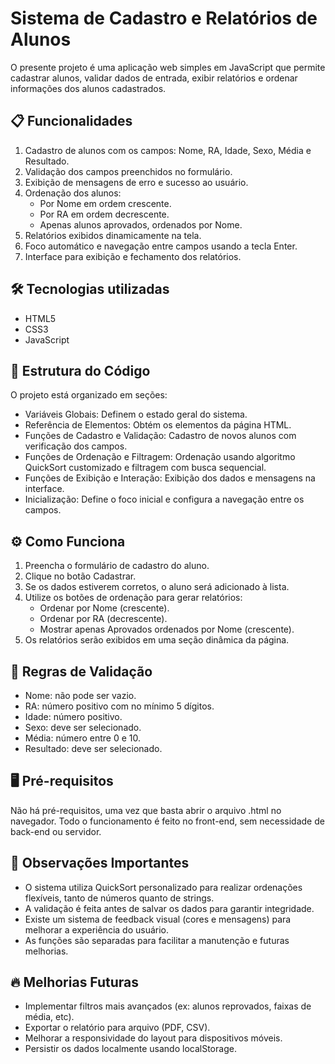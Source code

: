 # Sistema de Cadastro e Relatórios de Alunos

O presente projeto é uma aplicação web simples em JavaScript que permite cadastrar alunos, validar dados de entrada, exibir relatórios e ordenar informações dos alunos cadastrados.

## 📋 Funcionalidades

1. Cadastro de alunos com os campos: Nome, RA, Idade, Sexo, Média e Resultado.
2. Validação dos campos preenchidos no formulário.
3. Exibição de mensagens de erro e sucesso ao usuário.
4. Ordenação dos alunos:
    - Por Nome em ordem crescente.
    - Por RA em ordem decrescente.
    - Apenas alunos aprovados, ordenados por Nome.
5. Relatórios exibidos dinamicamente na tela.
6. Foco automático e navegação entre campos usando a tecla Enter.
7. Interface para exibição e fechamento dos relatórios.

## 🛠️ Tecnologias utilizadas

- HTML5
- CSS3
- JavaScript

## 📂 Estrutura do Código

O projeto está organizado em seções:

- Variáveis Globais: Definem o estado geral do sistema.
- Referência de Elementos: Obtém os elementos da página HTML.
- Funções de Cadastro e Validação: Cadastro de novos alunos com verificação dos campos.
- Funções de Ordenação e Filtragem: Ordenação usando algoritmo QuickSort customizado e filtragem com busca sequencial.
- Funções de Exibição e Interação: Exibição dos dados e mensagens na interface.
- Inicialização: Define o foco inicial e configura a navegação entre os campos.

## ⚙️ Como Funciona

1. Preencha o formulário de cadastro do aluno.
2. Clique no botão Cadastrar.
3. Se os dados estiverem corretos, o aluno será adicionado à lista.
4. Utilize os botões de ordenação para gerar relatórios:
    - Ordenar por Nome (crescente).
    - Ordenar por RA (decrescente).
    - Mostrar apenas Aprovados ordenados por Nome (crescente).
5. Os relatórios serão exibidos em uma seção dinâmica da página.

## 📌 Regras de Validação

- Nome: não pode ser vazio.
- RA: número positivo com no mínimo 5 dígitos.
- Idade: número positivo.
- Sexo: deve ser selecionado.
- Média: número entre 0 e 10.
- Resultado: deve ser selecionado.

## 🖥️ Pré-requisitos

Não há pré-requisitos, uma vez que basta abrir o arquivo .html no navegador.
Todo o funcionamento é feito no front-end, sem necessidade de back-end ou servidor.

## 📄 Observações Importantes

- O sistema utiliza QuickSort personalizado para realizar ordenações flexíveis, tanto de números quanto de strings.
- A validação é feita antes de salvar os dados para garantir integridade.
- Existe um sistema de feedback visual (cores e mensagens) para melhorar a experiência do usuário.
- As funções são separadas para facilitar a manutenção e futuras melhorias.

## 🔥 Melhorias Futuras

- Implementar filtros mais avançados (ex: alunos reprovados, faixas de média, etc).
- Exportar o relatório para arquivo (PDF, CSV).
- Melhorar a responsividade do layout para dispositivos móveis.
- Persistir os dados localmente usando localStorage.